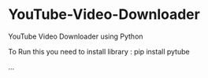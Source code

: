 # YouTube-Video-Downloader
YouTube Video Downloader using Python

To Run this you need to install library : 
pip install pytube

...
